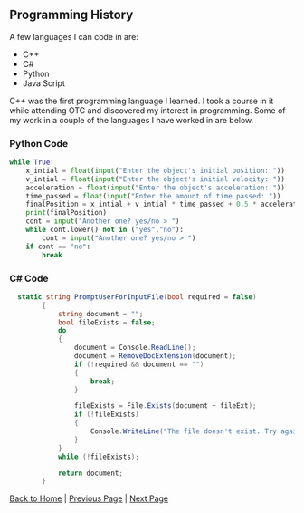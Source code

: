 ## Programming History

A few languages I can code in are:

- C++
- C#
- Python
- Java Script

C++ was the first programming language I learned. I took a course in it while attending OTC and discovered my interest in programming. Some of my work in a couple of the languages I have worked in are below.

### Python Code
```Python
while True:
    x_intial = float(input("Enter the object's initial position: "))
    v_intial = float(input("Enter the object's initial velocity: "))
    acceleration = float(input("Enter the object's acceleration: "))
    time_passed = float(input("Enter the amount of time passed: "))
    finalPosition = x_intial + v_intial * time_passed + 0.5 * acceleration * time_passed ** 2
    print(finalPosition)
    cont = input("Another one? yes/no > ")
    while cont.lower() not in ("yes","no"):
        cont = input("Another one? yes/no > ")
    if cont == "no":
        break
```

### C# Code

```C#
  static string PromptUserForInputFile(bool required = false)
        {
            string document = "";
            bool fileExists = false;
            do
            {
                document = Console.ReadLine();
                document = RemoveDocExtension(document);
                if (!required && document == "")
                {
                    break;
                }

                fileExists = File.Exists(document + fileExt);
                if (!fileExists)
                {
                    Console.WriteLine("The file doesn't exist. Try again.");
                }
            }
            while (!fileExists);

            return document;
        }
```

[Back to Home](README.md) | [Previous Page](VideoGames.md) | [Next Page](Hiking.md)